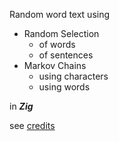 Random word text using
- Random Selection
    - of words
    - of sentences
- Markov Chains 
    - using characters
    - using words

in *__Zig__*

see [credits](src/data/credits.md)


